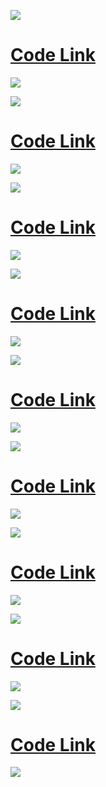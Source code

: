![](/files/header-1.png)
# [Code Link](/files/code-1.py)
![](/files/ss-1.png)

![](/files/header-2.png)
# [Code Link](/files/code-2.py)
![](/files/ss-2.png)

![](/files/header-3.png)
# [Code Link](/files/code-3.py)
![](/files/ss-3.png)

![](/files/header-4.png)
# [Code Link](/files/code-4.py)
![](/files/ss-4.png)

![](/files/header-5.png)
# [Code Link](/files/code5.py)
![](/files/ss-5.png)

![](/files/header-6.png)
# [Code Link](/files/code-6.py)
![](/files/ss-6.png)

![](/files/header-7.png)
# [Code Link](/files/code-7.py)
![](/files/ss-7.png)

![](/files/header-8.png)
# [Code Link](/files/code-8.py)
![](/files/ss-8.png)

![](/files/header-9.png)
# [Code Link](/files/code-9.py)
![](/files/ss-9.png)